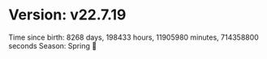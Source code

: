 # Version: v22.7.19
Time since birth: 8268 days, 198433 hours, 11905980 minutes, 714358800 seconds
Season: Spring 🌸
